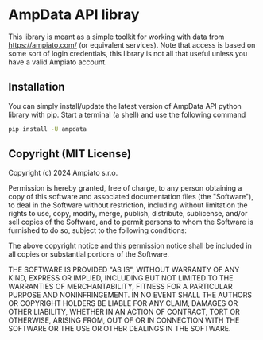 # AmpData API libray

This library is meant as a simple toolkit for working with data from
https://ampiato.com/ (or equivalent services).  Note that access
is based on some sort of login credentials, this library is not all
that useful unless you have a valid Ampiato account.

## Installation

You can simply install/update the latest version of AmpData API python
library with pip.
Start a terminal (a shell) and use the following command

```bash
pip install -U ampdata
```

## Copyright (MIT License)

Copyright (c) 2024 Ampiato s.r.o.

Permission is hereby granted, free of charge, to any person obtaining a copy
of this software and associated documentation files (the "Software"), to deal
in the Software without restriction, including without limitation the rights
to use, copy, modify, merge, publish, distribute, sublicense, and/or sell
copies of the Software, and to permit persons to whom the Software is
furnished to do so, subject to the following conditions:

The above copyright notice and this permission notice shall be included in all
copies or substantial portions of the Software.

THE SOFTWARE IS PROVIDED "AS IS", WITHOUT WARRANTY OF ANY KIND, EXPRESS OR
IMPLIED, INCLUDING BUT NOT LIMITED TO THE WARRANTIES OF MERCHANTABILITY,
FITNESS FOR A PARTICULAR PURPOSE AND NONINFRINGEMENT. IN NO EVENT SHALL THE
AUTHORS OR COPYRIGHT HOLDERS BE LIABLE FOR ANY CLAIM, DAMAGES OR OTHER
LIABILITY, WHETHER IN AN ACTION OF CONTRACT, TORT OR OTHERWISE, ARISING FROM,
OUT OF OR IN CONNECTION WITH THE SOFTWARE OR THE USE OR OTHER DEALINGS IN THE
SOFTWARE.
